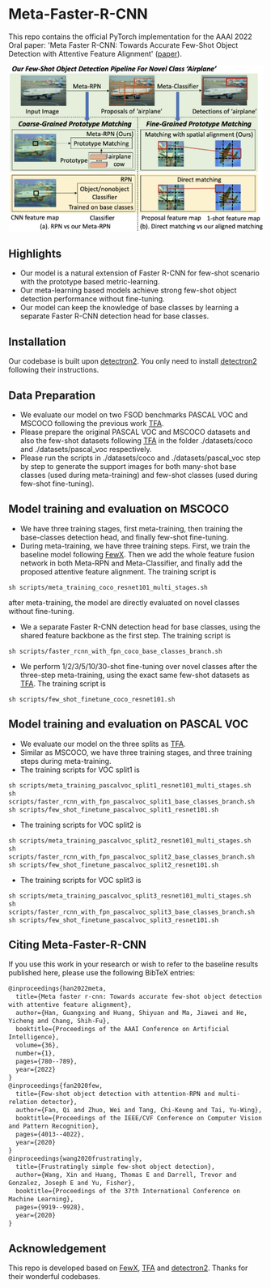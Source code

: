# Meta-Faster-R-CNN

This repo contains the official PyTorch implementation for the AAAI 2022 Oral paper: 'Meta Faster R-CNN: Towards Accurate Few-Shot Object Detection with Attentive Feature Alignment' ([paper](https://arxiv.org/abs/2104.07719)).

<div align="center"><img src="assets/figure_1.png" width="600"></div>

## Highlights

- Our model is a natural extension of Faster R-CNN for few-shot scenario with the prototype based metric-learning.
- Our meta-learning based models achieve strong few-shot object detection performance without fine-tuning.
- Our model can keep the knowledge of base classes by learning a separate Faster R-CNN detection head for base classes.

## Installation

Our codebase is built upon [detectron2](https://github.com/facebookresearch/detectron2). You only need to install [detectron2](https://github.com/facebookresearch/detectron2/blob/main/INSTALL.md) following their instructions.

## Data Preparation

- We evaluate our model on two FSOD benchmarks PASCAL VOC and MSCOCO following the previous work [TFA](https://github.com/ucbdrive/few-shot-object-detection).
- Please prepare the original PASCAL VOC and MSCOCO datasets and also the few-shot datasets following [TFA](https://github.com/ucbdrive/few-shot-object-detection/blob/master/datasets/README.md) in the folder ./datasets/coco and ./datasets/pascal_voc respectively.
- Please run the scripts in ./datasets/coco and ./datasets/pascal_voc step by step to generate the support images for both many-shot base classes (used during meta-training) and few-shot classes (used during few-shot fine-tuning).

## Model training and evaluation on MSCOCO

- We have three training stages, first meta-training, then training the base-classes detection head, and finally few-shot fine-tuning.
- During meta-training, we have three training steps. First, we train the baseline model following [FewX](https://github.com/fanq15/FewX). Then we add the
whole feature fusion network in both Meta-RPN and Meta-Classifier, and finally add the proposed attentive feature alignment. The training script is
```
sh scripts/meta_training_coco_resnet101_multi_stages.sh
```
after meta-training, the model are directly evaluated on novel classes without fine-tuning.

- We a separate Faster R-CNN detection head for base classes, using the shared feature backbone as the first step. The training script is
```
sh scripts/faster_rcnn_with_fpn_coco_base_classes_branch.sh
```

- We perform 1/2/3/5/10/30-shot fine-tuning over novel classes after the three-step meta-training, using the exact same few-shot datasets as [TFA](https://github.com/ucbdrive/few-shot-object-detection). The training script is
```
sh scripts/few_shot_finetune_coco_resnet101.sh
```

## Model training and evaluation on PASCAL VOC

- We evaluate our model on the three splits as [TFA](https://github.com/ucbdrive/few-shot-object-detection).
- Similar as MSCOCO, we have three training stages, and three training steps during meta-training. 
- The training scripts for VOC split1 is 
```
sh scripts/meta_training_pascalvoc_split1_resnet101_multi_stages.sh
sh scripts/faster_rcnn_with_fpn_pascalvoc_split1_base_classes_branch.sh
sh scripts/few_shot_finetune_pascalvoc_split1_resnet101.sh
```
- The training scripts for VOC split2 is 
```
sh scripts/meta_training_pascalvoc_split2_resnet101_multi_stages.sh
sh scripts/faster_rcnn_with_fpn_pascalvoc_split2_base_classes_branch.sh
sh scripts/few_shot_finetune_pascalvoc_split2_resnet101.sh
```
- The training scripts for VOC split3 is 
```
sh scripts/meta_training_pascalvoc_split3_resnet101_multi_stages.sh
sh scripts/faster_rcnn_with_fpn_pascalvoc_split3_base_classes_branch.sh
sh scripts/few_shot_finetune_pascalvoc_split3_resnet101.sh
```

## Citing Meta-Faster-R-CNN
If you use this work in your research or wish to refer to the baseline results published here, please use the following BibTeX entries:
```
@inproceedings{han2022meta,
  title={Meta faster r-cnn: Towards accurate few-shot object detection with attentive feature alignment},
  author={Han, Guangxing and Huang, Shiyuan and Ma, Jiawei and He, Yicheng and Chang, Shih-Fu},
  booktitle={Proceedings of the AAAI Conference on Artificial Intelligence},
  volume={36},
  number={1},
  pages={780--789},
  year={2022}
}
@inproceedings{fan2020few,
  title={Few-shot object detection with attention-RPN and multi-relation detector},
  author={Fan, Qi and Zhuo, Wei and Tang, Chi-Keung and Tai, Yu-Wing},
  booktitle={Proceedings of the IEEE/CVF Conference on Computer Vision and Pattern Recognition},
  pages={4013--4022},
  year={2020}
}
@inproceedings{wang2020frustratingly,
  title={Frustratingly simple few-shot object detection},
  author={Wang, Xin and Huang, Thomas E and Darrell, Trevor and Gonzalez, Joseph E and Yu, Fisher},
  booktitle={Proceedings of the 37th International Conference on Machine Learning},
  pages={9919--9928},
  year={2020}
}
```

## Acknowledgement

This repo is developed based on [FewX](https://github.com/fanq15/FewX), [TFA](https://github.com/ucbdrive/few-shot-object-detection) and [detectron2](https://github.com/facebookresearch/detectron2). Thanks for their wonderful codebases.
